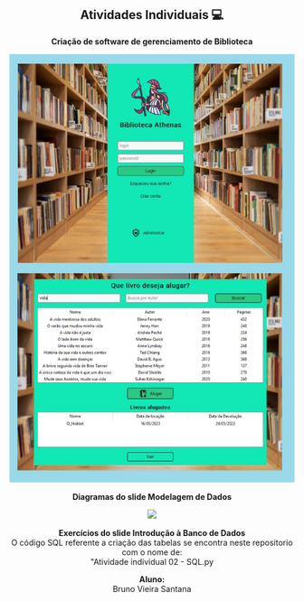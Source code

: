 
<span align="center">

##  Atividades Individuais 💻 

</span>

<p align="center">
  <strong>Criação de software de gerenciamento de Biblioteca</strong>
</p>

<div align="center">
<img src="Biblioteca.jpg" width="700px" />
</div>
</p>

<p align="center">
  <strong>Diagramas do slide Modelagem de Dados</strong>
</p>

<div align="center">
<img src="docs/10.png" width="700px" />
</div>
</p>

<p align="center">
<strong>Exercícios do slide Introdução à Banco de Dados</strong><br />
 O código SQL referente a criação das tabelas se encontra neste repositorio com o nome de:<br />
 "Atividade individual 02 - SQL.py
</p>

<p align="center">
<strong>Aluno:</strong><br />
Bruno Vieira Santana
  
</p>

